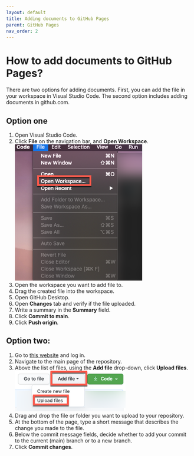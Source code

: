 ```yaml
---
layout: default
title: Adding documents to GitHub Pages
parent: GitHub Pages
nav_order: 2
---
```

 
# How to add documents to GitHub Pages?  

There are two options for adding documents. First, you can add the file in your workspace in Visual Studio Code. The second option includes adding documents in github.com.  

## Option one  

1. Open Visual Studio Code.
2. Click **File** on the navigation bar, and **Open Workspace**.  
   ![workspace](/assets/images/workspace.png)
3. Open the workspace you want to add file to.
4. Drag the created file into the workspace.
5. Open GitHub Desktop.
6. Open **Changes** tab and verify if the file uploaded.
7. Write a summary in the **Summary** field.
8. Click **Commit to main**.
9. Click **Push origin**.  


## Option two:

1. Go to [this website](https://github.com//) and log in.  
2. Navigate to the main page of the repository.
3. Above the list of files, using the **Add file** drop-down, click **Upload files**.  
    ![upload](/assets/images/upload.png)   
4. Drag and drop the file or folder you want to upload to your repository.
5. At the bottom of the page, type a short message that describes the change you made to the file. 
6. Below the commit message fields, decide whether to add your commit to the current (main) branch or to a new branch.
7. Click **Commit changes**.